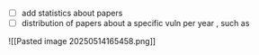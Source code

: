 
- [ ] add statistics about papers
- [ ] distribution of papers about a specific vuln per year , such as

![[Pasted image 20250514165458.png]]

